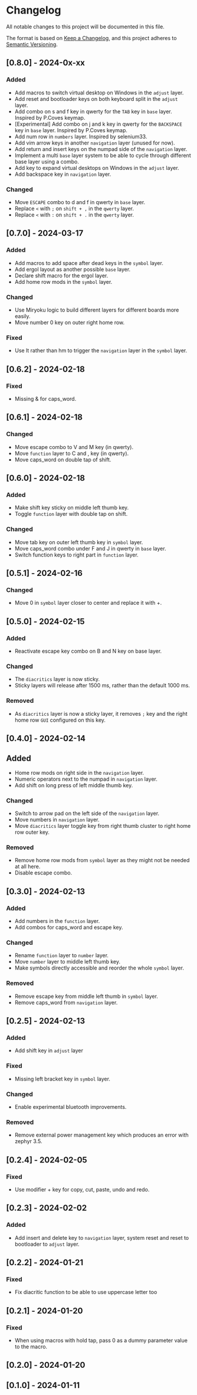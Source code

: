 # Changelog

All notable changes to this project will be documented in this file.

The format is based on [Keep a Changelog](https://keepachangelog.com/en/1.1.0/),
and this project adheres to [Semantic Versioning](https://semver.org/spec/v2.0.0.html).

## [0.8.0] - 2024-0x-xx

### Added

- Add macros to switch virtual desktop on Windows in the `adjust` layer.
- Add reset and bootloader keys on both keyboard split in the `adjust` layer.
- Add combo on s and f key in qwerty for the `TAB` key in `base` layer.
  Inspired by P.Coves keymap.
- [Experimental] Add combo on j and k key in qwerty for the `BACKSPACE` key in `base` layer.
  Inspired by P.Coves keymap.
- Add num row in `numbers` layer.
  Inspired by selenium33.
- Add vim arrow keys in another `navigation` layer (unused for now).
- Add return and insert keys on the numpad side of the `navigation` layer.
- Implement a multi `base` layer system to be able to cycle through different base layer using a combo.
- Add key to expand virtual desktops on Windows in the `adjust` layer.
- Add backspace key in `navigation` layer.

### Changed

- Move `ESCAPE` combo to d and f in qwerty in `base` layer.
- Replace `<` with `;` on `shift + ,` in the `qwerty` layer.
- Replace `<` with `:` on `shift + .` in the `qwerty` layer.

## [0.7.0] - 2024-03-17

### Added

- Add macros to add space after dead keys in the `symbol` layer.
- Add ergol layout as another possible `base` layer.
- Declare shift macro for the ergol layer.
- Add home row mods in the `symbol` layer.

### Changed

- Use Miryoku logic to build different layers for different boards more easily.
- Move number 0 key on outer right home row.

### Fixed

- Use lt rather than hm to trigger the `navigation` layer in the `symbol` layer.     

## [0.6.2] - 2024-02-18

### Fixed

- Missing & for caps_word.

## [0.6.1] - 2024-02-18

### Changed

- Move escape combo to V and M key (in qwerty).
- Move `function` layer to C and , key (in qwerty).
- Move caps_word on double tap of shift.

## [0.6.0] - 2024-02-18

### Added

- Make shift key sticky on middle left thumb key.
- Toggle `function` layer with double tap on shift.

### Changed

- Move tab key on outer left thumb key in `symbol` layer.
- Move caps_word combo under F and J in qwerty in `base` layer.
- Switch function keys to right part in `function` layer.

## [0.5.1] - 2024-02-16

### Changed

- Move 0 in `symbol` layer closer to center and replace it with +.

## [0.5.0] - 2024-02-15

### Added

- Reactivate escape key combo on B and N key on base layer.

### Changed

- The `diacritics` layer is now sticky.
- Sticky layers will release after 1500 ms, rather than the default 1000 ms.

### Removed

- As `diacritics` layer is now a sticky layer, it removes `;` key and the right home row `GUI` configured on this key.

## [0.4.0] - 2024-02-14

## Added

- Home row mods on right side in the `navigation` layer.
- Numeric operators next to the numpad in `navigation` layer.
- Add shift on long press of left middle thumb key.

### Changed

- Switch to arrow pad on the left side of the `navigation` layer.
- Move numbers in `navigation` layer.
- Move `diacritics` layer toggle key from right thumb cluster to right home row outer key.

### Removed

- Remove home row mods from `symbol` layer as they might not be needed at all here.
- Disable escape combo.

## [0.3.0] - 2024-02-13

### Added

- Add numbers in the `function` layer.
- Add combos for caps_word and escape key.

### Changed

- Rename `function` layer to `number` layer.
- Move `number` layer to middle left thumb key.
- Make symbols directly accessible and reorder the whole `symbol` layer.

### Removed

- Remove escape key from middle left thumb in `symbol` layer.
- Remove caps_word from `navigation` layer.

## [0.2.5] - 2024-02-13

### Added

- Add shift key in `adjust` layer

### Fixed

- Missing left bracket key in `symbol` layer.

### Changed

- Enable experimental bluetooth improvements.

### Removed

- Remove external power management key which produces an error with zephyr 3.5.

## [0.2.4] - 2024-02-05

### Fixed

- Use modifier + key for copy, cut, paste, undo and redo.

## [0.2.3] - 2024-02-02

### Added

- Add insert and delete key to `navigation` layer, system reset and reset to bootloader to `adjust` layer.

## [0.2.2] - 2024-01-21

### Fixed

- Fix diacritic function to be able to use uppercase letter too

## [0.2.1] - 2024-01-20

### Fixed

- When using macros with hold tap, pass 0 as a dummy parameter value to the macro.

## [0.2.0] - 2024-01-20

## [0.1.0] - 2024-01-11
